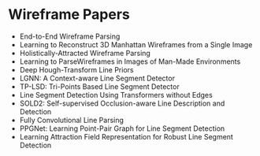# Wireframe Papers

<ul>

                             

 <li><a target="_blank" href="https://github.com/manjunath5496/Wireframe-Papers/blob/master/w(1).pdf" style="text-decoration:none;">End-to-End Wireframe Parsing</a></li>

 <li><a target="_blank" href="https://github.com/manjunath5496/Wireframe-Papers/blob/master/w(2).pdf" style="text-decoration:none;">Learning to Reconstruct 3D Manhattan Wireframes from a Single Image</a></li>

<li><a target="_blank" href="https://github.com/manjunath5496/Wireframe-Papers/blob/master/w(3).pdf" style="text-decoration:none;">Holistically-Attracted Wireframe Parsing</a></li>
 <li><a target="_blank" href="https://github.com/manjunath5496/Wireframe-Papers/blob/master/w(4).pdf" style="text-decoration:none;">Learning to ParseWireframes in Images of Man-Made Environments</a></li>                              
<li><a target="_blank" href="https://github.com/manjunath5496/Wireframe-Papers/blob/master/w(5).pdf" style="text-decoration:none;">Deep Hough-Transform Line Priors</a></li>
<li><a target="_blank" href="https://github.com/manjunath5496/Wireframe-Papers/blob/master/w(6).pdf" style="text-decoration:none;">LGNN: A Context-aware Line Segment Detector</a></li>
 <li><a target="_blank" href="https://github.com/manjunath5496/Wireframe-Papers/blob/master/w(7).pdf" style="text-decoration:none;">TP-LSD: Tri-Points Based Line Segment
Detector</a></li>

 <li><a target="_blank" href="https://github.com/manjunath5496/Wireframe-Papers/blob/master/w(8).pdf" style="text-decoration:none;"> Line Segment Detection Using Transformers without Edges </a></li>
   <li><a target="_blank" href="https://github.com/manjunath5496/Wireframe-Papers/blob/master/w(9).pdf" style="text-decoration:none;">SOLD2: Self-supervised Occlusion-aware Line Description and Detection</a></li>
  
   
 <li><a target="_blank" href="https://github.com/manjunath5496/Wireframe-Papers/blob/master/w(10).pdf" style="text-decoration:none;">Fully Convolutional Line Parsing </a></li>                              
<li><a target="_blank" href="https://github.com/manjunath5496/Wireframe-Papers/blob/master/w(11).pdf" style="text-decoration:none;">PPGNet: Learning Point-Pair Graph for Line Segment Detection</a></li>
<li><a target="_blank" href="https://github.com/manjunath5496/Wireframe-Papers/blob/master/w(12).pdf" style="text-decoration:none;">Learning Attraction Field Representation for Robust Line Segment Detection</a></li>
</ul>
